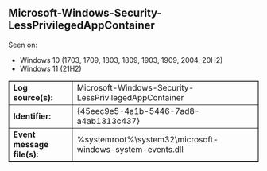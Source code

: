 ## Microsoft-Windows-Security-LessPrivilegedAppContainer

Seen on:
* Windows 10 (1703, 1709, 1803, 1809, 1903, 1909, 2004, 20H2)
* Windows 11 (21H2)

<table border="1" class="docutils">
  <tbody>
    <tr>
      <td><b>Log source(s):</b></td>
      <td>Microsoft-Windows-Security-LessPrivilegedAppContainer</td>
    </tr>
    <tr>
      <td><b>Identifier:</b></td>
      <td>{45eec9e5-4a1b-5446-7ad8-a4ab1313c437}</td>
    </tr>
    <tr>
      <td><b>Event message file(s):</b></td>
      <td>%systemroot%\system32\microsoft-windows-system-events.dll</td>
    </tr>
  </tbody>
</table>

&nbsp;


